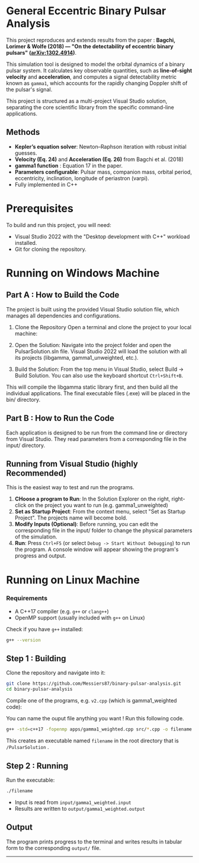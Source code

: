 # General Eccentric Binary Pulsar Analysis

This project reproduces and extends results from the paper : 
**Bagchi, Lorimer & Wolfe (2018) — "On the detectability of eccentric binary pulsars" ([arXiv:1302.4914](https://arxiv.org/pdf/1302.4914))**. 

This simulation tool is designed to model the orbital dynamics of a binary pulsar system. It calculates key observable quantities, such as **line-of-sight velocity** and **acceleration**, and computes a signal detectability metric known as `gamma1`, which accounts for the rapidly changing Doppler shift of the pulsar's signal.

This project is structured as a multi-project Visual Studio solution, separating the core scientific library from the specific command-line applications.

##  Methods
- **Kepler’s equation solver**: Newton–Raphson iteration with robust initial guesses.
- **Velocity (Eq. 24)** and **Acceleration (Eq. 26)** from Bagchi et al. (2018)
- **gamma1 function** : Equation 17 in the paper.
- **Parameters configurable**: Pulsar mass, companion mass, orbital period, eccentricity, inclination, longitude of periastron (varpi).
- Fully implemented in C++ 

# Prerequisites
To build and run this project, you will need: 
- Visual Studio 2022 with the "Desktop development with C++" workload installed.
- Git for cloning the repository.

# Running on Windows Machine
## Part A : How to Build the Code
The project is built using the provided Visual Studio solution file, which manages all dependencies and configurations.

1. Clone the Repository
Open a terminal and clone the project to your local machine: 

2. Open the Solution:
Navigate into the project folder and open the PulsarSolution.sln file. Visual Studio 2022 will load the solution with all its projects (libgamma, gamma1_unweighted, etc.).

3. Build the Solution:
From the top menu in Visual Studio, select Build -> Build Solution. You can also use the keyboard shortcut `Ctrl+Shift+B`.

This will compile the libgamma static library first, and then build all the individual applications. The final executable files (.exe) will be placed in the bin/ directory.

## Part B : How to Run the Code
Each application is designed to be run from the command line or directory from Visual Studio. They read parameters from a corresponding file in the input/ directory.

## Running from Visual Studio (highly Recommended) 
This is the easiest way to test and run the programs.
1. **CHoose a program to Run**: In the Solution Explorer on the right, right-click on the project you want to run (e.g. gamma1_unweighted)
2. **Set as Startup Project**: From the context menu, select "Set as Startup Project". The projects name will become bold.
3. **Modify Inputs (Optional)**: Before running, you can edit the corresponding file in the input/ folder to change the physical parameters of the simulation.
4. **Run**: Press `Ctrl+F5` (or select `Debug -> Start Without Debugging`) to run the program. A console window will appear showing the program's progress and output.


# Running on Linux Machine
### Requirements

* A C++17 compiler (e.g. `g++` or `clang++`)
* OpenMP support (usually included with `g++` on Linux)

Check if you have `g++` installed:

```bash
g++ --version
```


## Step 1 : Building

Clone the repository and navigate into it:

```bash
git clone https://github.com/Messiers87/binary-pulsar-analysis.git
cd binary-pulsar-analysis
```

Compile one of the programs, e.g. `v2.cpp` (which is gamma1_weighted code):

You can name the ouput file anything you want ! Run this following code.
```bash
g++ -std=c++17 -fopenmp apps/gamma1_weighted.cpp src/*.cpp -o filename
```


This creates an executable named `filename` in the root directory that is `/PulsarSolution` .

## Step 2 : Running

Run the executable:

```bash
./filename
```

* Input is read from `input/gamma1_weighted.input`
* Results are written to `output/gamma1_weighted.output`


## Output

The program prints progress to the terminal and writes results in tabular form to the corresponding `output/` file.

---
